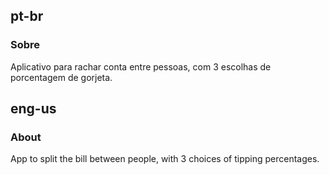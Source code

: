 ## pt-br
### Sobre
Aplicativo para rachar conta entre pessoas, com 3 escolhas de porcentagem de gorjeta.
## eng-us
### About
App to split the bill between people, with 3 choices of tipping percentages.
